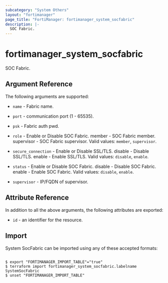 ```yaml
---
subcategory: "System Others"
layout: "fortimanager"
page_title: "FortiManager: fortimanager_system_socfabric"
description: |-
  SOC Fabric.
---
```


# fortimanager_system_socfabric
SOC Fabric.

## Argument Reference


The following arguments are supported:


* `name` - Fabric name.
* `port` - communication port (1 - 65535).
* `psk` - Fabric auth pwd.
* `role` - Enable or Disable SOC Fabric. member - SOC Fabric member. supervisor - SOC Fabric supervisor. Valid values: `member`, `supervisor`.

* `secure_connection` - Enable or Disable SSL/TLS. disable - Disable SSL/TLS. enable - Enable SSL/TLS. Valid values: `disable`, `enable`.

* `status` - Enable or Disable SOC Fabric. disable - Disable SOC Fabric. enable - Enable SOC Fabric. Valid values: `disable`, `enable`.

* `supervisor` - IP/FQDN of supervisor.


## Attribute Reference

In addition to all the above arguments, the following attributes are exported:
* `id` - an identifier for the resource.

## Import

System SocFabric can be imported using any of these accepted formats:
```

$ export "FORTIMANAGER_IMPORT_TABLE"="true"
$ terraform import fortimanager_system_socfabric.labelname SystemSocFabric
$ unset "FORTIMANAGER_IMPORT_TABLE"
```

